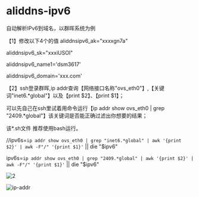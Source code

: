 # aliddns-ipv6
自动解析IPv6到域名，以群晖系统为例


【1】修改以下4个的值
aliddnsipv6_ak="xxxxgn7a"

aliddnsipv6_sk="xxxiUSOl"

aliddnsipv6_name1='dsm3617'

aliddnsipv6_domain='xxx.com'


【2】ssh登录群晖,ip addr查询【网络接口名称"ovs_eth0"】,【关键词"inet6.*global"】以及【print $2】、【print $1】；

可以先自己在ssh里试着用命令运行【ip addr show ovs_eth0 | grep "2409.*global"】该关键词是否能正确过滤出你想要的结果；

该*.sh文件 推荐使用bash运行。


//ipv6s=`ip addr show ovs_eth0 | grep "inet6.*global" | awk '{print $2}' | awk -F"/" '{print $1}'` || die "$ipv6"

ipv6s=`ip addr show ovs_eth0 | grep "2409.*global" | awk '{print $2}' | awk -F"/" '{print $1}'` || die "$ipv6"


![2](https://user-images.githubusercontent.com/74590290/126312718-0b3ee9be-1ecd-4d47-8921-fc706a9aebb2.png)

![ip-addr](https://user-images.githubusercontent.com/74590290/126312766-3f342ef5-46a2-49ee-b14d-53f2a4858267.png)


